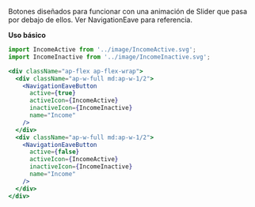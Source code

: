 Botones diseñados para funcionar con una animación de Slider que pasa por debajo de ellos. Ver NavigationEave para referencia.

**Uso básico**

```jsx
import IncomeActive from '../image/IncomeActive.svg';
import IncomeInactive from '../image/IncomeInactive.svg';

<div className="ap-flex ap-flex-wrap">
  <div className="ap-w-full md:ap-w-1/2">
    <NavigationEaveButton
      active={true}
      activeIcon={IncomeActive}
      inactiveIcon={IncomeInactive}
      name="Income"
    />
  </div>
  <div className="ap-w-full md:ap-w-1/2">
    <NavigationEaveButton
      active={false}
      activeIcon={IncomeActive}
      inactiveIcon={IncomeInactive}
      name="Income"
    />
  </div>
</div>
```